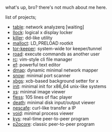 what's up, bro? there's not much about me here.

list of projects;

- [table](https://github.com/kernelfucker/table): network analyzerq \[waiting\]
- [llock](https://github.com/kernelfucker/llock): logical x display locker
- [killer](https://github.com/kernelfucker/killer): dd-like utility
- [malloct](https://github.com/kernelfucker/malloct): LD_PRELOAD rootkit
- [tor-keeper](https://github.com/kernelfucker/tor-keeper): system-wide tor keeper/tunnel
- [road](https://github.com/kernelfucker/road): execute commands as another user
- [rc](https://github.com/kernelfucker/rc): vim-style cli file manager
- [ef](https://github.com/kernelfucker/ef): powerful text editor
- [dmap](https://github.com/kernelfucker/dmap): dynamic minimal network mapper
- [snow](https://github.com/kernelfucker/snow): minimal port scanner
- [xbgs](https://github.com/kernelfucker/xbgs): xcb-based background setter for x
- [init](https://github.com/kernelfucker/init): minimal init for x86_64 unix-like systems
- [xs](https://github.com/kernelfucker/xs): minimal image viewer
- [fless](https://github.com/kernelfucker/fless): 105 lines of flac player
- [death](https://github.com/kernelfucker/death): minimal disk input/output viewer
- [nescafe](https://github.com/kernelfucker/nescafe): curl-like transfer a IP
- [void](https://github.com/kernelfucker/void): minimal process viewer
- [kys](https://github.com/kernelfucker/kys): real-time peer-to-peer program
- [p2pcore](https://github.com/kernelfucker/p2pcore): classic peer-to-peer program
